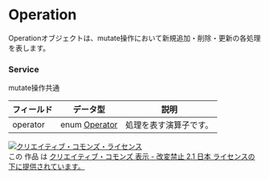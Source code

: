 # Operation
Operationオブジェクトは、mutate操作において新規追加・削除・更新の各処理を表します。
### Service
mutate操作共通

| フィールド | データ型 | 説明 | 
|---|---|---|
| operator| enum <a href="Operator.md">Operator</a>| 処理を表す演算子です。 |
<a rel="license" href="http://creativecommons.org/licenses/by-nd/2.1/jp/"><img alt="クリエイティブ・コモンズ・ライセンス" style="border-width:0" src="https://i.creativecommons.org/l/by-nd/2.1/jp/88x31.png" /></a><br />この 作品 は <a rel="license" href="http://creativecommons.org/licenses/by-nd/2.1/jp/">クリエイティブ・コモンズ 表示 - 改変禁止 2.1 日本 ライセンスの下に提供されています。</a>

